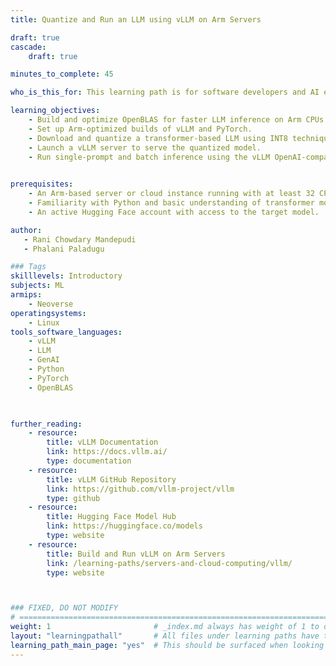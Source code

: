 ```yaml
---
title: Quantize and Run an LLM using vLLM on Arm Servers

draft: true
cascade:
    draft: true

minutes_to_complete: 45

who_is_this_for: This learning path is for software developers and AI engineers interested in optimizing and deploying large language models using vLLM on Arm-based servers. It’s ideal for developers exploring CPU-based inference workflows and INT8 quantization for LLMs.

learning_objectives:
    - Build and optimize OpenBLAS for faster LLM inference on Arm CPUs.
    - Set up Arm-optimized builds of vLLM and PyTorch.
    - Download and quantize a transformer-based LLM using INT8 techniques.
    - Launch a vLLM server to serve the quantized model.
    - Run single-prompt and batch inference using the vLLM OpenAI-compatible API.

    
prerequisites:
    - An Arm-based server or cloud instance running with at least 32 CPU cores, 64 GB RAM, and 32 GB of available disk space.
    - Familiarity with Python and basic understanding of transformer models and quantization techniques.
    - An active Hugging Face account with access to the target model.

author: 
   - Rani Chowdary Mandepudi
   - Phalani Paladugu

### Tags
skilllevels: Introductory
subjects: ML
armips:
    - Neoverse
operatingsystems:
    - Linux
tools_software_languages:
    - vLLM
    - LLM
    - GenAI
    - Python
    - PyTorch
    - OpenBLAS
    


further_reading:
    - resource:
        title: vLLM Documentation
        link: https://docs.vllm.ai/
        type: documentation
    - resource:
        title: vLLM GitHub Repository
        link: https://github.com/vllm-project/vllm
        type: github
    - resource:
        title: Hugging Face Model Hub
        link: https://huggingface.co/models
        type: website
    - resource:
        title: Build and Run vLLM on Arm Servers
        link: /learning-paths/servers-and-cloud-computing/vllm/
        type: website



### FIXED, DO NOT MODIFY
# ================================================================================
weight: 1                       # _index.md always has weight of 1 to order correctly
layout: "learningpathall"       # All files under learning paths have this same wrapper
learning_path_main_page: "yes"  # This should be surfaced when looking for related content. Only set for _index.md of learning path content.
---
```


